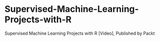 # Supervised-Machine-Learning-Projects-with-R
Supervised Machine Learning Projects with R [Video], Published by Packt
